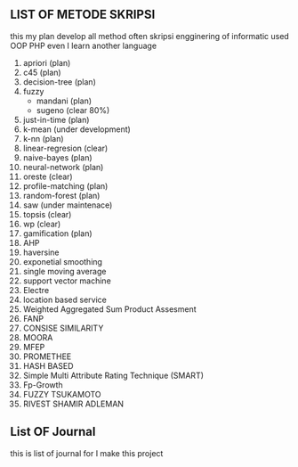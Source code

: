  ## LIST OF METODE SKRIPSI

this my plan develop all method often skripsi engginering of informatic used OOP PHP even I learn another language

1. apriori (plan)
2. c45 (plan)
3. decision-tree (plan)
4. fuzzy
    - mandani (plan)
    - sugeno (clear 80%)
5. just-in-time (plan)
6. k-mean (under development)
7. k-nn (plan)
8. linear-regresion (clear)
9. naive-bayes (plan)
10. neural-network (plan)
11. oreste (clear)
12. profile-matching (plan)
13. random-forest (plan)
14. saw (under maintenace)
15. topsis  (clear)
16. wp (clear)
17. gamification (plan)
18. AHP
19. haversine
20. exponetial smoothing
21. single moving average
22. support vector machine
23. Electre
24. location based service
25. Weighted Aggregated Sum Product Assesment
26. FANP
27. CONSISE SIMILARITY
28. MOORA
29. MFEP
30. PROMETHEE
31. HASH BASED
32. Simple Multi Attribute Rating Technique (SMART) 
33. Fp-Growth
34. FUZZY TSUKAMOTO
35. RIVEST SHAMIR ADLEMAN


## List OF Journal

this is list of journal for I make this project